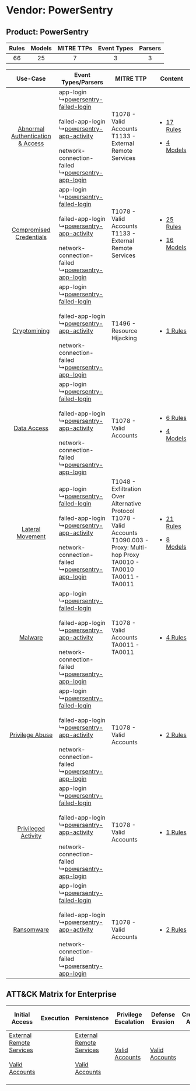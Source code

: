 Vendor: PowerSentry
===================
Product: PowerSentry
--------------------
| Rules | Models | MITRE TTPs | Event Types | Parsers |
|:-----:|:------:|:----------:|:-----------:|:-------:|
|  66   |   25   |     7      |      3      |    3    |

|    Use-Case    | Event Types/Parsers    | MITRE TTP    | Content    |
|:----:| ---- | ---- | ---- |
| [Abnormal Authentication & Access](../../../UseCases/uc_abnormal_authentication_&_access.md) |  app-login<br> ↳[powersentry-failed-login](Ps/pC_powersentryfailedlogin.md)<br><br> failed-app-login<br> ↳[powersentry-app-activity](Ps/pC_powersentryappactivity.md)<br><br> network-connection-failed<br> ↳[powersentry-app-login](Ps/pC_powersentryapplogin.md)<br> | T1078 - Valid Accounts<br>T1133 - External Remote Services<br>    | [<ul><li>17 Rules</li></ul><ul><li>4 Models</li></ul>](RM/r_m_powersentry_powersentry_Abnormal_Authentication_&_Access.md) |
|          [Compromised Credentials](../../../UseCases/uc_compromised_credentials.md)          |  app-login<br> ↳[powersentry-failed-login](Ps/pC_powersentryfailedlogin.md)<br><br> failed-app-login<br> ↳[powersentry-app-activity](Ps/pC_powersentryappactivity.md)<br><br> network-connection-failed<br> ↳[powersentry-app-login](Ps/pC_powersentryapplogin.md)<br> | T1078 - Valid Accounts<br>T1133 - External Remote Services<br>    | [<ul><li>25 Rules</li></ul><ul><li>16 Models</li></ul>](RM/r_m_powersentry_powersentry_Compromised_Credentials.md)         |
|    [Cryptomining](../../../UseCases/uc_cryptomining.md)    |  app-login<br> ↳[powersentry-failed-login](Ps/pC_powersentryfailedlogin.md)<br><br> failed-app-login<br> ↳[powersentry-app-activity](Ps/pC_powersentryappactivity.md)<br><br> network-connection-failed<br> ↳[powersentry-app-login](Ps/pC_powersentryapplogin.md)<br> | T1496 - Resource Hijacking<br>    | [<ul><li>1 Rules</li></ul>](RM/r_m_powersentry_powersentry_Cryptomining.md)    |
|    [Data Access](../../../UseCases/uc_data_access.md)    |  app-login<br> ↳[powersentry-failed-login](Ps/pC_powersentryfailedlogin.md)<br><br> failed-app-login<br> ↳[powersentry-app-activity](Ps/pC_powersentryappactivity.md)<br><br> network-connection-failed<br> ↳[powersentry-app-login](Ps/pC_powersentryapplogin.md)<br> | T1078 - Valid Accounts<br>    | [<ul><li>6 Rules</li></ul><ul><li>4 Models</li></ul>](RM/r_m_powersentry_powersentry_Data_Access.md)    |
|    [Lateral Movement](../../../UseCases/uc_lateral_movement.md)    |  app-login<br> ↳[powersentry-failed-login](Ps/pC_powersentryfailedlogin.md)<br><br> failed-app-login<br> ↳[powersentry-app-activity](Ps/pC_powersentryappactivity.md)<br><br> network-connection-failed<br> ↳[powersentry-app-login](Ps/pC_powersentryapplogin.md)<br> | T1048 - Exfiltration Over Alternative Protocol<br>T1078 - Valid Accounts<br>T1090.003 - Proxy: Multi-hop Proxy<br>TA0010 - TA0010<br>TA0011 - TA0011<br> | [<ul><li>21 Rules</li></ul><ul><li>8 Models</li></ul>](RM/r_m_powersentry_powersentry_Lateral_Movement.md)    |
|    [Malware](../../../UseCases/uc_malware.md)    |  app-login<br> ↳[powersentry-failed-login](Ps/pC_powersentryfailedlogin.md)<br><br> failed-app-login<br> ↳[powersentry-app-activity](Ps/pC_powersentryappactivity.md)<br><br> network-connection-failed<br> ↳[powersentry-app-login](Ps/pC_powersentryapplogin.md)<br> | T1078 - Valid Accounts<br>TA0011 - TA0011<br>    | [<ul><li>4 Rules</li></ul>](RM/r_m_powersentry_powersentry_Malware.md)    |
|    [Privilege Abuse](../../../UseCases/uc_privilege_abuse.md)    |  app-login<br> ↳[powersentry-failed-login](Ps/pC_powersentryfailedlogin.md)<br><br> failed-app-login<br> ↳[powersentry-app-activity](Ps/pC_powersentryappactivity.md)<br><br> network-connection-failed<br> ↳[powersentry-app-login](Ps/pC_powersentryapplogin.md)<br> | T1078 - Valid Accounts<br>    | [<ul><li>2 Rules</li></ul>](RM/r_m_powersentry_powersentry_Privilege_Abuse.md)    |
|    [Privileged Activity](../../../UseCases/uc_privileged_activity.md)    |  app-login<br> ↳[powersentry-failed-login](Ps/pC_powersentryfailedlogin.md)<br><br> failed-app-login<br> ↳[powersentry-app-activity](Ps/pC_powersentryappactivity.md)<br><br> network-connection-failed<br> ↳[powersentry-app-login](Ps/pC_powersentryapplogin.md)<br> | T1078 - Valid Accounts<br>    | [<ul><li>1 Rules</li></ul>](RM/r_m_powersentry_powersentry_Privileged_Activity.md)    |
|    [Ransomware](../../../UseCases/uc_ransomware.md)    |  app-login<br> ↳[powersentry-failed-login](Ps/pC_powersentryfailedlogin.md)<br><br> failed-app-login<br> ↳[powersentry-app-activity](Ps/pC_powersentryappactivity.md)<br><br> network-connection-failed<br> ↳[powersentry-app-login](Ps/pC_powersentryapplogin.md)<br> | T1078 - Valid Accounts<br>    | [<ul><li>2 Rules</li></ul>](RM/r_m_powersentry_powersentry_Ransomware.md)    |

ATT&CK Matrix for Enterprise
----------------------------
| Initial Access                                                                                                                                   | Execution | Persistence                                                                                                                                      | Privilege Escalation                                                | Defense Evasion                                                     | Credential Access | Discovery | Lateral Movement | Collection | Command and Control                                                                                                                       | Exfiltration                                                                                | Impact                                                                  |
| ------------------------------------------------------------------------------------------------------------------------------------------------ | --------- | ------------------------------------------------------------------------------------------------------------------------------------------------ | ------------------------------------------------------------------- | ------------------------------------------------------------------- | ----------------- | --------- | ---------------- | ---------- | ----------------------------------------------------------------------------------------------------------------------------------------- | ------------------------------------------------------------------------------------------- | ----------------------------------------------------------------------- |
| [External Remote Services](https://attack.mitre.org/techniques/T1133)<br><br>[Valid Accounts](https://attack.mitre.org/techniques/T1078)<br><br> |           | [External Remote Services](https://attack.mitre.org/techniques/T1133)<br><br>[Valid Accounts](https://attack.mitre.org/techniques/T1078)<br><br> | [Valid Accounts](https://attack.mitre.org/techniques/T1078)<br><br> | [Valid Accounts](https://attack.mitre.org/techniques/T1078)<br><br> |                   |           |                  |            | [Proxy: Multi-hop Proxy](https://attack.mitre.org/techniques/T1090/003)<br><br>[Proxy](https://attack.mitre.org/techniques/T1090)<br><br> | [Exfiltration Over Alternative Protocol](https://attack.mitre.org/techniques/T1048)<br><br> | [Resource Hijacking](https://attack.mitre.org/techniques/T1496)<br><br> |